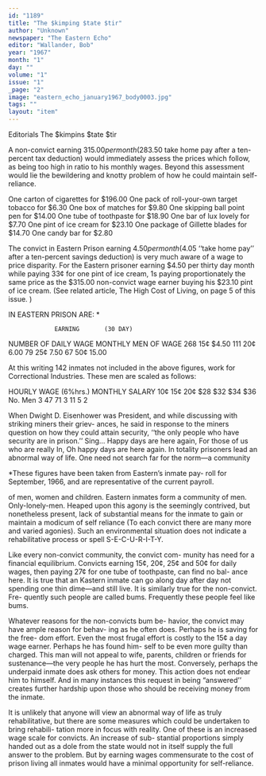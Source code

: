 ```yaml
---
id: "1189"
title: "The $kimping $tate $tir"
author: "Unknown"
newspaper: "The Eastern Echo"
editor: "Wallander, Bob"
year: "1967"
month: "1"
day: ""
volume: "1"
issue: "1"
_page: "2"
image: "eastern_echo_january1967_body0003.jpg"
tags: ""
layout: "item"
---
```

Editorials
The $kimpins $tate $tir

A non-convict earning $315.00 per month ($283.50
take home pay after a ten-percent tax deduction)
would immediately assess the prices which follow, as
being too high in ratio to his monthly wages. Beyond
this assessment would lie the bewildering and knotty
problem of how he could maintain self-reliance.

One carton of cigarettes for $196.00
One pack of roll-your-own target tobacco for $6.30
One box of matches for $9.80
One skipping ball point pen for $14.00
One tube of toothpaste for $18.90
One bar of lux lovely for $7.70
One pint of ice cream for $23.10
One package of Gillette blades for $14.70
One candy bar for $2.80

The convict in Eastern Prison earning $4.50 per
month ($4.05 ‘‘take home pay’’ after a ten-percent
savings deduction) is very much aware of a wage to
price disparity. For the Eastern prisoner earning
$4.50 per thirty day month while paying 33¢ for one
pint of ice cream, 1s paying proportionately the same
price as the $315.00 non-convict wage earner buying
his $23.10 pint of ice cream. (See related article, The
High Cost of Living, on page 5 of this issue. )

IN EASTERN PRISON ARE: *

                 EARNING       (30 DAY)
NUMBER OF      DAILY WAGE      MONTHLY
   MEN             OF            WAGE
   268            15¢           $4.50
   111            20¢            6.00
    79            25¢            7.50
    67            50¢           15.00

At this writing 142 inmates not included in the
above figures, work for Correctional Industries.
These men are scaled as follows:

HOURLY WAGE (6%hrs.)        MONTHLY SALARY
         10¢   15¢   20¢    $28  $32  $34  $36
No. Men   3    47    71       3   11   5     2

When Dwight D. Eisenhower was President, and
while discussing with striking miners their griev-
ances, he said in response to the miners question on
how they could attain security, ‘‘the only people who
have security are in prison.’’ Sing...
Happy days are here again,
For those of us who are really In,
Oh happy days are here again.
In totality prisoners lead an abnormal way of life.
One need not search far for the norm—a community

*These figures have been taken from Eastern’s inmate pay-
roll for September, 1966, and are representative of the
current payroll.

of men, women and children. Eastern inmates form a
community of men. Only-lonely-men. Heaped upon
this agony is the seemingly contrived, but nonetheless
present, lack of substantial means for the inmate to
gain or maintain a modicum of self reliance (To each
convict there are many more and varied agonies).
Such an environmental situation does not indicate a
rehabilitative process or spell S-E-C-U-R-I-T-Y.

Like every non-convict community, the convict com-
munity has need for a financial equilibrium. Convicts
earning 15¢, 20¢, 25¢ and 50¢ for daily wages, then
paying 27¢ for one tube of toothpaste, can find no bal-
ance here. It is true that an Kastern inmate can go
along day after day not spending one thin dime—and
still live. It is similarly true for the non-convict. Fre-
quently such people are called bums. Frequently these
people feel like bums.

Whatever reasons for the non-convicts bum be-
havior, the convict may have ample reason for behav-
ing as he often does. Perhaps he is saving for the free-
dom effort. Even the most frugal effort is costly to
the 15¢ a day wage earner. Perhaps he has found him-
self to be even more guilty than charged. This man
will not appeal to wife, parents, children or friends
for sustenance—the very people he has hurt the most.
Conversely, perhaps the underpaid inmate does ask
others for money. This action does not endear him to
himself. And in many instances this request in being
“answered’’ creates further hardship upon those who
should be receiving money from the inmate.

It is unlikely that anyone will view an abnormal
way of life as truly rehabilitative, but there are some
measures which could be undertaken to bring rehabili-
tation more in focus with reality. One of these is an
increased wage scale for convicts. An increase of sub-
stantial proportions simply handed out as a dole from
the state would not in itself supply the full answer to
the problem. But by earning wages commensurate to
the cost of prison living all inmates would have a
minimal opportunity for self-reliance.
